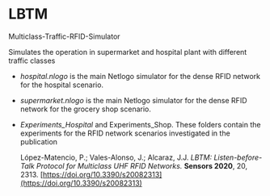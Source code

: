 # LBTM
Multiclass-Traffic-RFID-Simulator

Simulates the operation in supermarket and hospital plant with different traffic classes

- *hospital.nlogo* is the main Netlogo simulator for the dense RFID network for the hospital scenario.
- *supermarket.nlogo* is the main Netlogo simulator for the dense RFID network for the grocery shop scenario.

- *Experiments_Hospital* and Experiments_Shop. These folders contain the experiments for the RFID network scenarios investigated in the publication

  López-Matencio, P.; Vales-Alonso, J.; Alcaraz, J.J. *LBTM: Listen-before-Talk Protocol for Multiclass UHF RFID Networks.* **Sensors 2020**, 20, 2313. [https://doi.org/10.3390/s20082313](https://doi.org/10.3390/s20082313)
